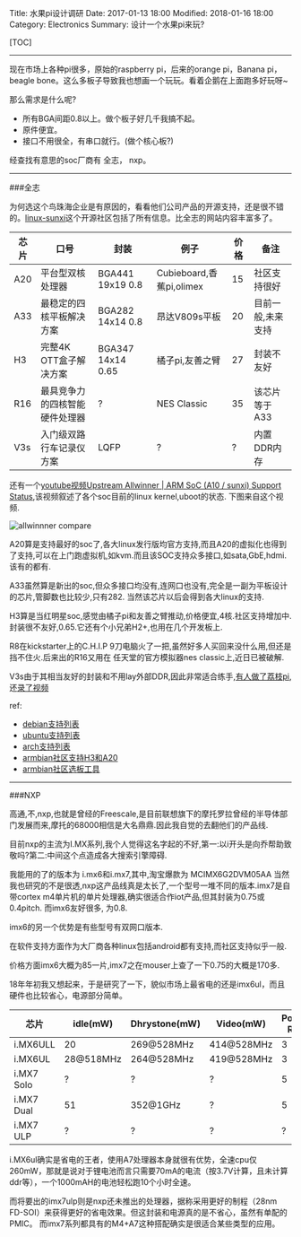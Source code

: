 Title: 水果pi设计调研
Date: 2017-01-13 18:00
Modified: 2018-01-16 18:00
Category: Electronics
Summary: 设计一个水果pi来玩?

[TOC]

---

现在市场上各种pi很多，原始的raspberry pi，后来的orange pi，Banana pi，beagle bone。这么多板子导致我也想画一个玩玩。看着企鹅在上面跑多好玩呀~

那么需求是什么呢?

* 所有BGA间距0.8以上。做个板子好几千我搞不起。
* 原件便宜。
* 接口不用很全，有串口就行。(做个核心板?)

经查找有意思的soc厂商有 全志， nxp。

---

###全志

为何选这个鸟珠海企业是有原因的，看看他们公司产品的开源支持，还是很不错的。[linux-sunxi](https://linux-sunxi.org/)这个开源社区包括了所有信息。比全志的网站内容丰富多了。


| 芯片 | 口号                           | 封装              | 例子                     | 价格 | 备注              |
| ---- | ------------------------------ | ----------------- | ------------------------ | ---- | ----------------- |
| A20  | 平台型双核处理器               | BGA441 19x19 0.8  | Cubieboard,香蕉pi,olimex | 15   | 社区支持很好      |
| A33  | 最稳定的四核平板解决方案       | BGA282 14x14 0.8  | 昂达V809s平板            | 20   | 目前一般,未来支持 |
| H3   | 完整4K OTT盒子解决方案         | BGA347 14x14 0.65 | 橘子pi,友善之臂          | 27   | 封装不友好        |
| R16  | 最具竞争力的四核智能硬件处理器 | ?                 | NES Classic              | 35   | 该芯片等于A33     |
| V3s  | 入门级双路行车记录仪方案       | LQFP              | ?                        | ?    | 内置DDR内存       |

还有一个[youtube视频Upstream Allwinner | ARM SoC (A10 / sunxi) Support Status](tps://www.youtube.com/watch?v=EAYa095r5tE&feature=share),该视频叙述了各个soc目前的linux kernel,uboot的状态. 下图来自这个视频.

![allwinnner compare][1]

A20算是支持最好的soc了,各大linux发行版均官方支持,而且A20的虚拟化也得到了支持,可以在上门跑虚拟机,如kvm.而且该SOC支持众多接口,如sata,GbE,hdmi.该有的都有.

A33虽然算是新出的soc,但众多接口均没有,连网口也没有,完全是一副为平板设计的芯片,管脚数也比较少,只有282. 当然该芯片以后会得到各大linux的支持.

H3算是当红明星soc,感觉由橘子pi和友善之臂推动,价格便宜,4核.社区支持增加中.封装很不友好,0.65.它还有个小兄弟H2+,也用在几个开发板上.

R8在kickstarter上的C.H.I.P 9刀电脑火了一把,虽然好多人买回来没什么用,但还是挡不住火.后来出的R16又用在 任天堂的官方模拟器nes classic上,近日已被破解.

V3s由于其相当友好的封装和不用lay外部DDR,因此非常适合练手,[有人做了荔枝pi](https://www.kancloud.cn/lichee/lichee/225317),还[录了视频](https://shop152705481.taobao.com/?spm=a1z10.5-c.0.0.f0kxFG)

ref:

* [debian支持列表](https://wiki.debian.org/InstallingDebianOn/Allwinner)
* [ubuntu支持列表](https://help.ubuntu.com/lts/installation-guide/armhf/ch02s01.html)
* [arch支持列表](https://archlinuxarm.org/platforms/armv7/allwinner)
* [armbian社区支持H3和A20](https://forum.armbian.com/index.php/topic/1351-h3-board-buyers-guide/)
* [armbian社区选板工具](https://www.armbian.com/download/)


---

###NXP

高通,不,nxp,也就是曾经的Freescale,是目前联想旗下的摩托罗拉曾经的半导体部门发展而来,摩托的68000相信是大名鼎鼎.因此我自觉的去翻他们的产品线.

目前nxp的主流为I.MX系列,我个人觉得这名字起的不好,第一:以i开头是向乔帮助致敬吗?第二:中间这个点造成各大搜索引擎障碍.

我能用的了的版本为 i.mx6和i.mx7,其中,淘宝爆款为 MCIMX6G2DVM05AA 当然我也研究的不是很透,nxp这产品线真是太长了,一个型号一堆不同的版本.imx7是自带cortex m4单片机的单片处理器,确实很适合作iot产品,但其封装为0.75或0.4pitch. 而imx6友好很多, 为0.8.

imx6的另一个优势是有些型号有双网口版本.

在软件支持方面作为大厂商各种linux包括android都有支持,而社区支持似乎一般.

价格方面imx6大概为85一片,imx7之在mouser上查了一下0.75的大概是170多.

18年年初我又想起来，于是研究了一下，貌似市场上最省电的还是imx6ul，而且硬件也比较省心，电源部分简单。

| 芯片       | idle(mW)  | Dhrystone(mW) | Video(mW)  | Power Rail | Easiest Packaging |
| ---------- | --------- | ------------- | ---------- | ---------- | ----------------- |
| i.MX6ULL   | 20        | 269@528MHz    | 414@528MHz | 3          | 14x14 0.8         |
| i.MX6UL    | 28@518MHz | 264@528MHz    | 419@528MHz | 3          | 14x14 0.8         |
| i.MX7 Solo | ?         | ?             | ?          | 5          | 19x19 0.75        |
| i.MX7 Dual | 51        | 352@1GHz      | ?          | 5          | 19x19 0.75        |
| i.MX7 ULP  | ?         | ?             | ?          | ?          | 14x14 0.5         |

i.MX6ul确实是省电的王者，使用A7处理器本身就很有优势，全速cpu仅260mW，那就是说对于锂电池而言只需要70mA的电流（按3.7V计算，且未计算ddr等），一个1000mAH的电池轻松跑10个小时全速。

而将要出的imx7ulp则是nxp还未推出的处理器，据称采用更好的制程（28nm FD-SOI）来获得更好的省电效果。但这封装和电源真的是不省心，虽然有单配的PMIC。
而imx7系列都具有的M4+A7这种搭配确实是很适合某些类型的应用。

[1]: {filename}../images/shui-guo-pishe-ji-diao-yan/1.png
